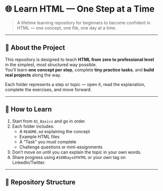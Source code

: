 # 🌐 Learn HTML — One Step at a Time

> A lifetime learning repository for beginners to become confident in HTML — one concept, one file, one day at a time.

---

## 📘 About the Project

This repository is designed to teach **HTML from zero to professional level** in the simplest, most structured way possible.  
You’ll learn **one concept per step**, complete **tiny practice tasks**, and **build real projects** along the way.  

Each folder represents a step or topic — open it, read the explanation, complete the exercises, and move forward.

---

## 🧠 How to Learn

1. Start from `01_Basics` and go in order.  
2. Each folder includes:
   - A `README.md` explaining the concept  
   - Example HTML files  
   - A “Task” you must complete  
   - Challenge questions or mini-assignments  
3. Don’t move on until you can explain the topic in your own words.  
4. Share progress using `#100DaysOfHTML` or your own tag on LinkedIn/Twitter.

---

## 📂 Repository Structure

